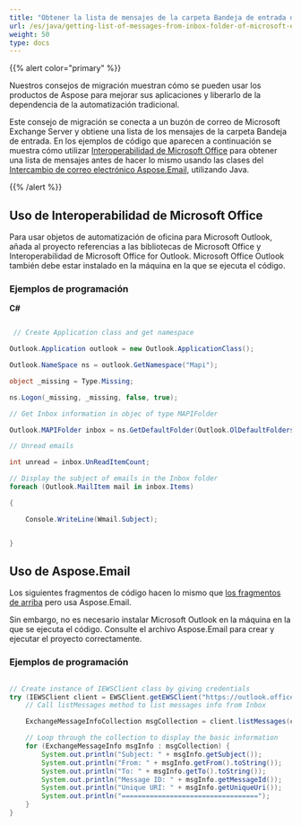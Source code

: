 ```yaml
---
title: "Obtener la lista de mensajes de la carpeta Bandeja de entrada del buzón de Microsoft Exchange Server"
url: /es/java/getting-list-of-messages-from-inbox-folder-of-microsoft-exchange-server-mailbox/
weight: 50
type: docs
---
```



{{% alert color="primary" %}}

Nuestros consejos de migración muestran cómo se pueden usar los productos de Aspose para mejorar sus aplicaciones y liberarlo de la dependencia de la automatización tradicional.

Este consejo de migración se conecta a un buzón de correo de Microsoft Exchange Server y obtiene una lista de los mensajes de la carpeta Bandeja de entrada. En los ejemplos de código que aparecen a continuación se muestra cómo utilizar [Interoperabilidad de Microsoft Office](#using-microsoft-office-interop) para obtener una lista de mensajes antes de hacer lo mismo usando las clases del [Intercambio de correo electrónico Aspose.Email](#using-asposeemail), utilizando Java.

{{% /alert %}}
## **Uso de Interoperabilidad de Microsoft Office**
Para usar objetos de automatización de oficina para Microsoft Outlook, añada al proyecto referencias a las bibliotecas de Microsoft Office y Interoperabilidad de Microsoft Office for Outlook. Microsoft Office Outlook también debe estar instalado en la máquina en la que se ejecuta el código.
### **Ejemplos de programación**
**C#**

~~~cs

 // Create Application class and get namespace

Outlook.Application outlook = new Outlook.ApplicationClass();

Outlook.NameSpace ns = outlook.GetNamespace("Mapi");

object _missing = Type.Missing;

ns.Logon(_missing, _missing, false, true);

// Get Inbox information in objec of type MAPIFolder

Outlook.MAPIFolder inbox = ns.GetDefaultFolder(Outlook.OlDefaultFolders.olFolderInbox);

// Unread emails

int unread = inbox.UnReadItemCount;

// Display the subject of emails in the Inbox folder
foreach (Outlook.MailItem mail in inbox.Items)

{

    Console.WriteLine(Wmail.Subject);


}


~~~
## **Uso de Aspose.Email**
Los siguientes fragmentos de código hacen lo mismo que [los fragmentos de arriba](#using-microsoft-office-interop) pero usa Aspose.Email.

Sin embargo, no es necesario instalar Microsoft Outlook en la máquina en la que se ejecuta el código. Consulte el archivo Aspose.Email para crear y ejecutar el proyecto correctamente.
### **Ejemplos de programación**

~~~java

// Create instance of IEWSClient class by giving credentials
try (IEWSClient client = EWSClient.getEWSClient("https://outlook.office365.com/EWS/Exchange.asmx", "username", "password", "domain")) {
    // Call listMessages method to list messages info from Inbox

    ExchangeMessageInfoCollection msgCollection = client.listMessages(client.getMailboxInfo().getInboxUri());

    // Loop through the collection to display the basic information
    for (ExchangeMessageInfo msgInfo : msgCollection) {
        System.out.println("Subject: " + msgInfo.getSubject());
        System.out.println("From: " + msgInfo.getFrom().toString());
        System.out.println("To: " + msgInfo.getTo().toString());
        System.out.println("Message ID: " + msgInfo.getMessageId());
        System.out.println("Unique URI: " + msgInfo.getUniqueUri());
        System.out.println("==================================");
    }
}

~~~
